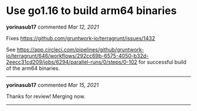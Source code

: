 # Use go1.16 to build arm64 binaries

**yorinasub17** commented *Mar 12, 2021*

Fixes https://github.com/gruntwork-io/terragrunt/issues/1432

See https://app.circleci.com/pipelines/github/gruntwork-io/terragrunt/646/workflows/292cc69b-6575-4050-b32d-2eecc31cd209/jobs/6294/parallel-runs/0/steps/0-102 for successful build of the arm64 binaries.
<br />
***


**yorinasub17** commented *Mar 15, 2021*

Thanks for review! Merging now.
***

